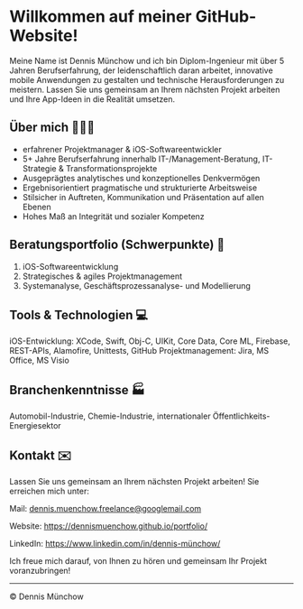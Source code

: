 # Willkommen auf meiner GitHub-Website!
Meine Name ist Dennis Münchow und ich bin Diplom-Ingenieur mit über 5 Jahren Berufserfahrung, der leidenschaftlich daran arbeitet, innovative mobile Anwendungen zu gestalten und technische Herausforderungen zu meistern. Lassen Sie uns gemeinsam an Ihrem nächsten Projekt arbeiten und Ihre App-Ideen in die Realität umsetzen.

## Über mich 👨🏻‍💻
- erfahrener Projektmanager & iOS-Softwareentwickler
- 5+ Jahre Berufserfahrung innerhalb IT-/Management-Beratung, IT-Strategie & Transformationsprojekte
- Ausgeprägtes analytisches und konzeptionelles Denkvermögen
- Ergebnisorientiert pragmatische und strukturierte Arbeitsweise
- Stilsicher in Auftreten, Kommunikation und Präsentation auf allen Ebenen
- Hohes Maß an Integrität und sozialer Kompetenz

## Beratungsportfolio (Schwerpunkte) 🚀
01. iOS-Softwareentwicklung
02. Strategisches & agiles Projektmanagement
03. Systemanalyse, Geschäftsprozessanalyse- und Modellierung

## Tools & Technologien 💻
iOS-Entwicklung: XCode, Swift, Obj-C, UIKit, Core Data, Core ML, Firebase, REST-APIs, Alamofire, Unittests, GitHub
Projektmanagement: Jira, MS Office, MS Visio

## Branchenkenntnisse 🏭
Automobil-Industrie, Chemie-Industrie, internationaler Öffentlichkeits-Energiesektor

## Kontakt  ✉️
Lassen Sie uns gemeinsam an Ihrem nächsten Projekt arbeiten! Sie erreichen mich unter:

Mail:      dennis.muenchow.freelance@googlemail.com

Website:   https://dennismuenchow.github.io/portfolio/

LinkedIn:  https://www.linkedin.com/in/dennis-münchow/

Ich freue mich darauf, von Ihnen zu hören und gemeinsam Ihr Projekt voranzubringen!

---
© Dennis Münchow
